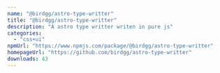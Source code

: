 ```yaml
---
name: "@birdgg/astro-type-writter"
title: "@birdgg/astro-type-writter"
description: "A astro type writter writen in pure js"
categories:
  - "css+ui"
npmUrl: "https://www.npmjs.com/package/@birdgg/astro-type-writter"
homepageUrl: "https://github.com/birdgg/astro-type-writter"
downloads: 43
---
```

